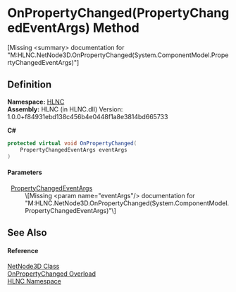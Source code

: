 # OnPropertyChanged(PropertyChangedEventArgs) Method


\[Missing &lt;summary&gt; documentation for "M:HLNC.NetNode3D.OnPropertyChanged(System.ComponentModel.PropertyChangedEventArgs)"\]



## Definition
**Namespace:** <a href="N_HLNC">HLNC</a>  
**Assembly:** HLNC (in HLNC.dll) Version: 1.0.0+f84931ebd138c456b4e0448f1a8e3814bd665733

**C#**
``` C#
protected virtual void OnPropertyChanged(
	PropertyChangedEventArgs eventArgs
)
```



#### Parameters
<dl><dt>  <a href="https://learn.microsoft.com/dotnet/api/system.componentmodel.propertychangedeventargs" target="_blank" rel="noopener noreferrer">PropertyChangedEventArgs</a></dt><dd>\[Missing &lt;param name="eventArgs"/&gt; documentation for "M:HLNC.NetNode3D.OnPropertyChanged(System.ComponentModel.PropertyChangedEventArgs)"\]</dd></dl>

## See Also


#### Reference
<a href="T_HLNC_NetNode3D">NetNode3D Class</a>  
<a href="Overload_HLNC_NetNode3D_OnPropertyChanged">OnPropertyChanged Overload</a>  
<a href="N_HLNC">HLNC Namespace</a>  
